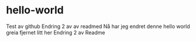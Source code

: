 # hello-world
Test av github
Endring 2 av av readmed
Nå har jeg endret denne hello world greia fjernet litt her
Endring 2 av Readme
